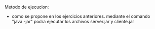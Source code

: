 Metodo de ejecucion:

- como se propone en los ejercicios anteriores. mediante el comando "java -jar" podra ejecutar los archivos server.jar y cliente.jar

